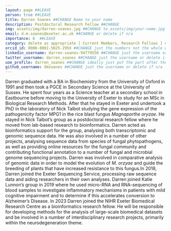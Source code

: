 ```yaml
---
layout: page ##LEAVE
person: true ##LEAVE
title: Darren Soanes ##CHANGE Name to your name
description: Postdoctoral Research Fellow ##CHANGE
img: assets/img/darren-soanes.jpg ##CHANGE to assets/img/your-name.jpg e.g. assets/img/jessica-shields.jpg
email: d.m.soanes@exeter.ac.uk ##CHANGE or delete if n/a
importance: 6  ##LEAVE
category: delete as appropriate [ Current Members, Research Fellows ] ##CHANGE
orcid_id: 0000-0001-5025-295X ##CHANGE just the numbers not the whole web address!!
linkedin_username: darren-soanes-94779550 ##CHANGE just the username or delete if n/a
twitter_username: darren_soanes ##CHANGE just the username or delete if n/a
uoe_profile: darren_soanes ##CHANGE ideally just put the part after the web_id= sign in the web address i.e. for https://medicine.exeter.ac.uk/people/profile/index.php?web_id=Alice_Franklin just put Alice_Franklin 
github_username: dmsoanes ##CHANGE just the username or delete if n/a
---
```


<!-- DESCRIPTION - PLEASE EDIT THE BELOW -->
Darren graduated with a BA in Biochemistry from the University of Oxford in 1991 and then took a PGCE in Secondary Science at the University of Sussex. He spent four years as a Science teacher at a secondary school in Eastbourne before moving to the University of Exeter to study for an MSc in Biological Research Methods. After that he stayed in Exeter and undertook a PhD in the laboratory of Nick Talbot studying the gene expression of the pathogenicity factor MPG1 in the rice blast fungus <i>Magnaporthe oryzae</i>. He stayed in Nick Talbot’s group as a postdoctoral research fellow where he moved from lab-based research to bioinformatics. Darren acted as bioinformatics support for the group, analysing both transcriptomic and genomic sequence data. He was also involved in a number of other projects, analysing sequence data from species of fungal phytopathogens, as well as providing online resources for the fungal community and contributing functional annotation to a number of fungal and microbial genome sequencing projects. Darren was involved in comparative analysis of genomic data in order to model the evolution of <i>M. orzyae</i> and guide the breeding of plants that have increased resistance to this fungus.In 2018, Darren joined the Exeter Sequencing Service, processing raw sequence data and aiding researchers in their own analyses. Darren joined Katie Lunnon’s group in 2019 where he used micro-RNA and RNA-sequencing of blood samples to investigate inflammatory mechanisms in patients with mild cognitive impairment and to determine if this accelerates conversion to Alzheimer’s Disease. In 2023 Darren joined the NIHR Exeter Biomedical Research Centre as a bioinformatics research fellow. He will be responsible for developing methods for the analysis of large-scale biomedical datasets and be involved in a number of interdisciplinary research projects, primarily within the neurodegeneration theme.


<!-- if you are unsure how to complete this, look here (https://github.com/aspides-js/aspides-js.github.io/blob/master/_people/nicholas-clifton.md?plain=1) for an example or you can slack jessica
